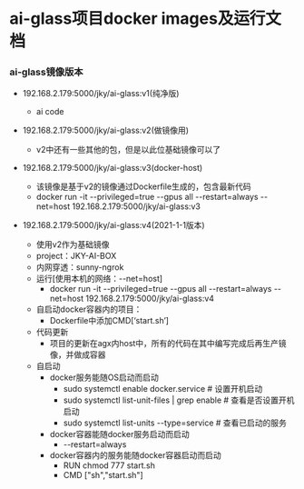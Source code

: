 # ai-glass项目docker images及运行文档 

### ai-glass镜像版本
- 192.168.2.179:5000/jky/ai-glass:v1(纯净版)
  - ai code

- 192.168.2.179:5000/jky/ai-glass:v2(做镜像用)
  - v2中还有一些其他的包，但是以此位基础镜像可以了

- 192.168.2.179:5000/jky/ai-glass:v3(docker-host)
  - 该镜像是基于v2的镜像通过Dockerfile生成的，包含最新代码 
  - docker run -it --privileged=true --gpus all --restart=always --net=host 192.168.2.179:5000/jky/ai-glass:v3

- 192.168.2.179:5000/jky/ai-glass:v4(2021-1-1版本)
  - 使用v2作为基础镜像
  - project：JKY-AI-BOX
  - 内网穿透：sunny-ngrok 
  - 运行[使用本机的网络：--net=host]
    - docker run -it --privileged=true --gpus all --restart=always --net=host 192.168.2.179:5000/jky/ai-glass:v4
  - 自启动docker容器内的项目：
    - Dockerfile中添加CMD[‘start.sh’]
  - 代码更新
    - 项目的更新在agx内host中，所有的代码在其中编写完成后再生产镜像，并做成容器
  - 自启动
    - docker服务能随OS启动而启动
      - sudo systemctl enable docker.service    # 设置开机启动
      - sudo systemctl list-unit-files | grep enable    # 查看是否设置开机启动
      - sudo systemctl list-units --type=service    # 查看已启动的服务
    - docker容器能随docker服务启动而启动
      - --restart=always
    - docker容器内的服务能随docker容器启动而启动
      - RUN chmod 777 start.sh
      - CMD ["sh","start.sh"]